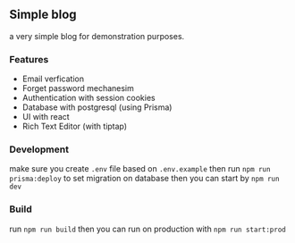 ## Simple blog

a very simple blog for demonstration purposes.

### Features

- Email verfication
- Forget password mechanesim
- Authentication with session cookies
- Database with postgresql (using Prisma)
- UI with react
- Rich Text Editor (with tiptap)

### Development

make sure you create `.env` file based on `.env.example`
then run `npm run prisma:deploy` to set migration on database
then you can start by `npm run dev`

### Build

run `npm run build` then you can run on production with `npm run start:prod`
